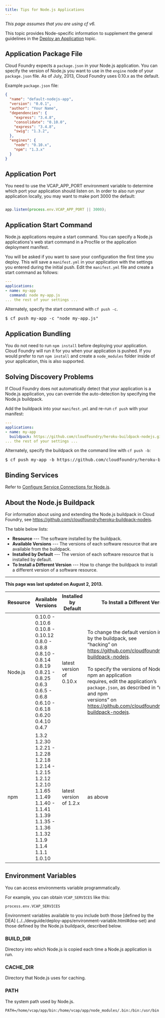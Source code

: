 ```yaml
---
title: Tips for Node.js Applications
---
```


_This page assumes that you are using cf v6._

This topic provides Node-specific information to supplement the general guidelines in the  [Deploy an Application](../../devguide/deploy-apps/deploy-app.html) topic.

## <a id='packagejson'></a> Application Package File ##

Cloud Foundry expects a `package.json` in your Node.js application.
You can specify the version of Node.js you want to use in the `engine` node of
your `package.json` file.
As of July, 2013, Cloud Foundry uses 0.10.x as the default.

Example `package.json` file:

~~~JSON
{
  "name": "default-nodejs-app",
  "version": "0.0.1",
  "author": "Your Name",
  "dependencies": {
    "express": "3.4.8",
    "consolidate": "0.10.0",
    "express": "3.4.8",
    "swig": "1.3.2",
  },
  "engines": {
    "node": "0.10.x",
    "npm": "1.3.x"
  }
}
~~~

## <a id='port'></a> Application Port ##

You need to use the VCAP\_APP\_PORT environment variable to determine which
port your application should listen on.
In order to also run your application locally, you may want to make port 3000
the default:

~~~javascript

app.listen(process.env.VCAP_APP_PORT || 3000);

~~~

## <a id='start'></a> Application Start Command ##

Node.js applications require a start command.
You can specify a Node.js applications's web start command in a Procfile or the
application deployment manifest.

You will be asked if you want to save your configuration the first time you
deploy.
This will save a `manifest.yml` in your application with the settings you
entered during the initial push.
Edit the `manifest.yml` file and create a start command as follows:

~~~yaml
---
applications:
- name: my-app
  command: node my-app.js
... the rest of your settings ...
~~~

Alternately, specify the start command with `cf push -c`.

<pre class="termainl">
$ cf push my-app -c "node my-app.js"
</pre>

## <a id='nodemodules'></a> Application Bundling ##

You do not need to run `npm install` before deploying your application.
Cloud Foundry will run it for you when your application is pushed.
If you would prefer to run `npm install` and create a `node_modules` folder
inside of your application, this is also supported.

## <a id='discovery'></a> Solving Discovery Problems ##

If Cloud Foundry does not automatically detect that your application is a
Node.js application, you can override the auto-detection by specifying the
Node.js buildpack.

Add the buildpack into your `manifest.yml` and re-run `cf push` with your
manifest:

~~~yaml
---
applications:
- name: my-app
  buildpack: https://github.com/cloudfoundry/heroku-buildpack-nodejs.git
... the rest of your settings ...
~~~

Alternately, specify the buildpack on the command line with `cf push -b`:

<pre class="termainl">
$ cf push my-app -b https://github.com/cloudfoundry/heroku-buildpack-nodejs.git
</pre>

## <a id='services'></a> Binding Services ##

Refer to [Configure Service Connections for Node.js](./node-service-bindings.html).

## <a id='buildpack'></a> About the Node.js Buildpack ##

For information about using and extending the Node.js buildpack in Cloud
Foundry, see https://github.com/cloudfoundry/heroku-buildpack-nodejs.

The table below lists:

* **Resource** --- The software installed by the buildpack.
* **Available Versions** --- The versions of each software resource that are available from the buildpack.
* **Installed by Default** --- The version of each software resource that is installed by default.
* **To Install a Different Version** --- How to change the buildpack to install a different version of a software resource.

----------------------------

 **This page was last updated on August 2, 2013.**

| Resource | Available Versions | Installed by Default| To Install a Different Version
| --------- | --------- | --------- |---------
| Node.js | 0.10.0 - 0.10.6 <br> 0.10.8  - 0.10.12<br>0.8.0 - 0.8.8<br>0.8.10 - 0.8.14<br>0.8.19<br>0.8.21 -  0.8.25<br>0.6.3<br>0.6.5 - 0.6.8<br>0.6.10 - 0.6.18<br>0.6.20<br>0.4.10<br>0.4.7 | latest version of 0.10.x | To change the default version installed by the buildpack, see <br>“hacking” on https://github.com/cloudfoundry/heroku-buildpack-nodejs. <br><br>To specify the versions of Node.js and npm an application <br>requires, edit the application’s `package.json`, as described in “node.js and npm <br>versions” on https://github.com/cloudfoundry/heroku-buildpack-nodejs.
| npm | 1.3.2<br>1.2.30<br>1.2.21 - 1.2.28<br>1.2.18<br>1.2.14 - 1.2.15<br>1.2.12<br>1.2.10<br>1.1.65<br>1.1.49<br>1.1.40 - 1.1.41<br>1.1.39<br>1.1.35 - 1.1.36<br>1.1.32<br>1.1.9<br>1.1.4<br>1.1.1<br>1.0.10 | latest version of 1.2.x | as above

## <a id='env-var'></a>Environment Variables ##

You can access environments variable programmatically.

For example, you can obtain `VCAP_SERVICES` like this:

```
process.env.VCAP_SERVICES
```

Environment variables available to you include both those [defined by the DEA]
(../../devguide/deploy-apps/environment-variable.html#dea-set)
and those defined by the Node.js buildpack, described below.

### <a id='BUILD-DIR'></a>BUILD_DIR ###
Directory into which Node.js is copied each time a Node.js application is run.

### <a id='CACHE-DIR'></a>CACHE_DIR ###

Directory that Node.js uses for caching.

### <a id='PATH'></a>PATH ###

The system path used by Node.js.

`PATH=/home/vcap/app/bin:/home/vcap/app/node_modules/.bin:/bin:/usr/bin`

